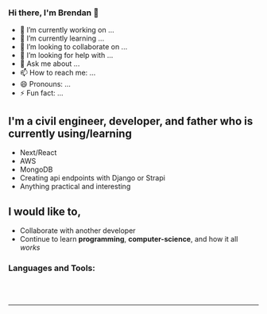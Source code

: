 ### Hi there, I'm Brendan 👋

- 🔭 I’m currently working on ...
- 🌱 I’m currently learning ...
- 👯 I’m looking to collaborate on ...
- 🤔 I’m looking for help with ...
- 💬 Ask me about ...
- 📫 How to reach me: ...
- 😄 Pronouns: ...
- ⚡ Fun fact: ...

## I'm a civil engineer, developer, and father who is currently using/learning

- Next/React
- AWS
- MongoDB
-  Creating api endpoints with Django or Strapi
- Anything practical and interesting


## I would like to,

- Collaborate with another developer
- Continue to learn **programming**, **computer-science**, and how it all *works*

### Languages and Tools:


<br />
<br />

---

[website]: https://twitter.com/brendan_webdev
[twitter]: https://twitter.com/brendan_webdev
[youtube]: https://youtube.com/brendan
[instagram]: https://instagram.com/brlaney94
[linkedin]: https://linkedin.com/in/brendan
